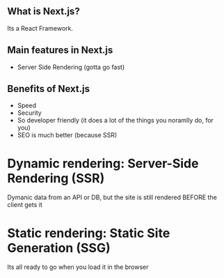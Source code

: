 ## What is Next.js?
Its a React Framework. 

## Main features in Next.js
- Server Side Rendering (gotta go fast)

## Benefits of Next.js
- Speed
- Security
- So developer friendly (it does a lot of the things you noramlly do, for you)
- SEO is much better (because SSR)


# Dynamic rendering: Server-Side Rendering (SSR)
Dymanic data from an API or DB, but the site is still rendered BEFORE the client gets it

# Static rendering: Static Site Generation (SSG)
Its all ready to go when you load it in the browser